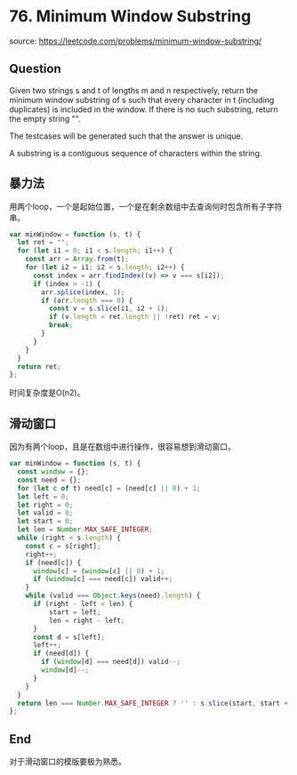 # 76. Minimum Window Substring

source: <https://leetcode.com/problems/minimum-window-substring/>

## Question

Given two strings s and t of lengths m and n respectively, return the minimum window substring of s such that every character in t (including duplicates) is included in the window. If there is no such substring, return the empty string "".

The testcases will be generated such that the answer is unique.

A substring is a contiguous sequence of characters within the string.

## 暴力法

用两个loop，一个是起始位置，一个是在剩余数组中去查询何时包含所有子字符串。

```js
var minWindow = function (s, t) {
  let ret = "";
  for (let i1 = 0; i1 < s.length; i1++) {
    const arr = Array.from(t);
    for (let i2 = i1; i2 < s.length; i2++) {
      const index = arr.findIndex((v) => v === s[i2]);
      if (index > -1) {
        arr.splice(index, 1);
        if (arr.length === 0) {
          const v = s.slice(i1, i2 + 1);
          if (v.length < ret.length || !ret) ret = v;
          break;
        }
      }
    }
  }
  return ret;
};
```

时间复杂度是O(n2)。

## 滑动窗口

因为有两个loop，且是在数组中进行操作，很容易想到滑动窗口。

```js
var minWindow = function (s, t) {
  const window = {};
  const need = {};
  for (let c of t) need[c] = (need[c] || 0) + 1;
  let left = 0;
  let right = 0;
  let valid = 0;
  let start = 0;
  let len = Number.MAX_SAFE_INTEGER;
  while (right < s.length) {
    const c = s[right];
    right++;
    if (need[c]) {
      window[c] = (window[c] || 0) + 1;
      if (window[c] === need[c]) valid++;
    }
    while (valid === Object.keys(need).length) {
      if (right - left < len) {
          start = left;
          len = right - left;
      }
      const d = s[left];
      left++;
      if (need[d]) {
        if (window[d] === need[d]) valid--;
        window[d]--;
      }
    }
  }
  return len === Number.MAX_SAFE_INTEGER ? '' : s.slice(start, start + len);
};
```

## End

对于滑动窗口的模版要极为熟悉。
